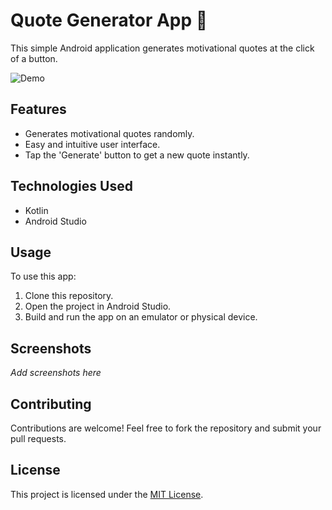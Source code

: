 # Quote Generator App 📜

This simple Android application generates motivational quotes at the click of a button.

![Demo](demo.gif) <!-- Replace 'demo.gif' with the name of your GIF -->

## Features

- Generates motivational quotes randomly.
- Easy and intuitive user interface.
- Tap the 'Generate' button to get a new quote instantly.

## Technologies Used

- Kotlin
- Android Studio

## Usage

To use this app:

1. Clone this repository.
2. Open the project in Android Studio.
3. Build and run the app on an emulator or physical device.

## Screenshots

_Add screenshots here_

## Contributing

Contributions are welcome! Feel free to fork the repository and submit your pull requests.

## License

This project is licensed under the [MIT License](LICENSE).
